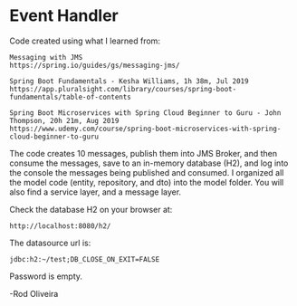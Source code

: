 # Event Handler

Code created using what I learned from:

    Messaging with JMS
    https://spring.io/guides/gs/messaging-jms/
    
    Spring Boot Fundamentals - Kesha Williams, 1h 38m, Jul 2019
    https://app.pluralsight.com/library/courses/spring-boot-fundamentals/table-of-contents
    
    Spring Boot Microservices with Spring Cloud Beginner to Guru - John Thompson, 20h 21m, Aug 2019
    https://www.udemy.com/course/spring-boot-microservices-with-spring-cloud-beginner-to-guru

The code creates 10 messages, publish them into JMS Broker, and then consume the messages, 
save to an in-memory database (H2), and log into the console the messages being published
and consumed. I organized all the model code (entity, repository, and dto) into the model
folder. You will also find a service layer, and a message layer.

Check the database H2 on your browser at:

    http://localhost:8080/h2/

The datasource url is:

    jdbc:h2:~/test;DB_CLOSE_ON_EXIT=FALSE

Password is empty.

-Rod Oliveira
